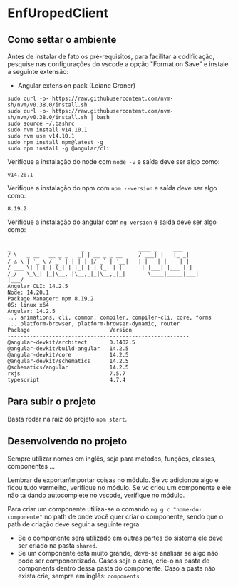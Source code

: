 # EnfUropedClient

## Como settar o ambiente
Antes de instalar de fato os pré-requisitos, para facilitar a codificação, pesquise nas configurações do vscode a opção "Format on Save" e instale a seguinte extensão:
- Angular extension pack (Loiane Groner)

```
sudo curl -o- https://raw.githubusercontent.com/nvm-sh/nvm/v0.38.0/install.sh
sudo curl -o- https://raw.githubusercontent.com/nvm-sh/nvm/v0.38.0/install.sh | bash
sudo source ~/.bashrc
sudo nvm install v14.10.1
sudo nvm use v14.10.1
sudo npm install npm@latest -g
sudo npm install -g @angular/cli
```


Verifique a instalação do node com `node -v` e saída deve ser algo como:
```
v14.20.1
```
Verifique a instalação do npm com `npm --version` e saída deve ser algo como:
```
8.19.2
```
Verifique a instalação do angular com `ng version` e saída deve ser algo como:
```
                                                                                                                         _                      _                 ____ _     ___                                                            / \   _ __   __ _ _   _| | __ _ _ __     / ___| |   |_ _|                                                          / △ \ | '_ \ / _` | | | | |/ _` | '__|   | |   | |    | |                                                          / ___ \| | | | (_| | |_| | | (_| | |      | |___| |___ | |                                                         /_/   \_\_| |_|\__, |\__,_|_|\__,_|_|       \____|_____|___|                                                                       |___/                                                                                                                                                                                                                                                                                                                                       Angular CLI: 14.2.5                                                                                                 Node: 14.20.1                                                                                                       Package Manager: npm 8.19.2                                                                                         OS: linux x64                                                                                                                                                                                                                           Angular: 14.2.5                                                                                                     ... animations, cli, common, compiler, compiler-cli, core, forms                                                    ... platform-browser, platform-browser-dynamic, router                                                                                                                                                                                  Package                         Version                                                                             ---------------------------------------------------------                                                           @angular-devkit/architect       0.1402.5                                                                            @angular-devkit/build-angular   14.2.5                                                                              @angular-devkit/core            14.2.5                                                                              @angular-devkit/schematics      14.2.5                                                                              @schematics/angular             14.2.5                                                                              rxjs                            7.5.7                                                                               typescript                      4.7.4   
```

## Para subir o projeto

Basta rodar na raiz do projeto `npm start`.

## Desenvolvendo no projeto

Sempre utilizar nomes em inglês, seja para métodos, funções, classes, componentes ...

Lembrar de exportar/importar coisas no módulo. Se vc adicionou algo e ficou tudo vermelho, verifique no módulo. Se vc criou um componente e ele não ta dando autocomplete no vscode, verifique no módulo.

Para criar um componente utiliza-se o comando `ng g c "nome-do-componente"` no path de onde você quer criar o componente, sendo que o path de criação deve seguir a seguinte regra:
- Se o componente será utilizado em outras partes do sistema ele deve ser criado na pasta `shared`.
- Se um componente está muito grande, deve-se analisar se algo não pode ser componentizado. Casos seja o caso, crie-o na pasta de components dentro dessa pasta do componente. Caso a pasta não exista crie, sempre em inglês: `components`
